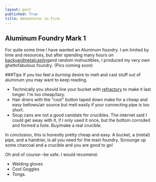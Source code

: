```yaml
---
layout: post
published: True
title: Adventures in Fire.
---
```


## Aluminum Foundry Mark 1

For quite some time I have wanted an Aluminum foundry. I am limited by time and resources, but after spending many hours on [backyardmetalcasting](http://www.backyardmetalcasting.com/)and random instructibles, I produced my very own ghettofabulous foundry. 
(Pics coming soon)

###Tips
If you too feel a _burning_ desire to melt and cast stuff out of aluminum you may want to keep reading.

- Technically you should line your bucket with [refractory](http://en.wikipedia.org/wiki/Refractory) to make it last longer. I'm too cheap/lazy.
- Hair driers with the "cool" button taped down make for a cheap and easy bellows/air source but melt easily if your connecting pipe is too short.
- Soup cans are not a good canidate for crucibles. The internet said I could get away with it, if I only used it once, but the bottom corroded and formed a hole. Buy/make a real crucible.

In conclusion, this is honestly pretty cheap and easy. A bucket, a (metal) pipe, and a hairdrier, is all you need for the main foundry. Scrounge up some charcoal and a crucible and you are good to go!

Oh and of course--be safe. I would recomend:
- Welding gloves 
- Cool Goggles
- Tongs.




